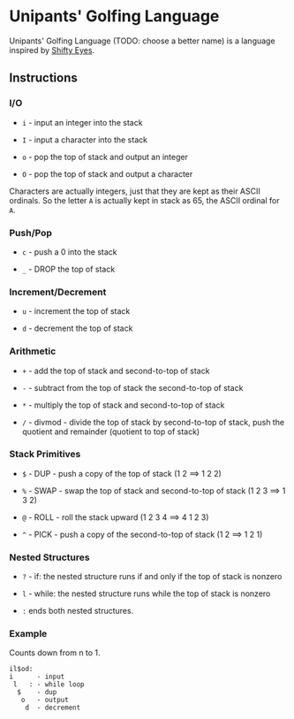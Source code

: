 # Unipants' Golfing Language

Unipants' Golfing Language (TODO: choose a better name) is a language inspired by [Shifty Eyes](https://gist.github.com/schas002/03da208c75b79aa0125edc7935f143a7).

## Instructions

### I/O

- `i` - input an integer into the stack

- `I` - input a character into the stack

- `o` - pop the top of stack and output an integer

- `O` - pop the top of stack and output a character

Characters are actually integers, just that they are kept as their ASCII ordinals. So the letter `A` is actually kept in stack as 65, the ASCII ordinal for `A`.

### Push/Pop

- `c` - push a 0 into the stack

- `_` - DROP the top of stack

### Increment/Decrement

- `u` - increment the top of stack

- `d` - decrement the top of stack

### Arithmetic

- `+` - add the top of stack and second-to-top of stack

- `-` - subtract from the top of stack the second-to-top of stack

- `*` - multiply the top of stack and second-to-top of stack

- `/` - divmod - divide the top of stack by second-to-top of stack, push the quotient and remainder (quotient to top of stack)

### Stack Primitives

- `$` - DUP - push a copy of the top of stack (1 2 ==> 1 2 2)

- `%` - SWAP - swap the top of stack and second-to-top of stack (1 2 3 ==> 1 3 2)

- `@` - ROLL - roll the stack upward (1 2 3 4 ==> 4 1 2 3)

- `^` - PICK - push a copy of the second-to-top of stack (1 2 ==> 1 2 1)

### Nested Structures

- `?` - if: the nested structure runs if and only if the top of stack is nonzero

- `l` - while: the nested structure runs while the top of stack is nonzero

- `:` ends both nested structures.

### Example

Counts down from n to 1.

```
il$od:
i      - input
 l   : - while loop
  $    - dup
   o   - output
    d  - decrement
```